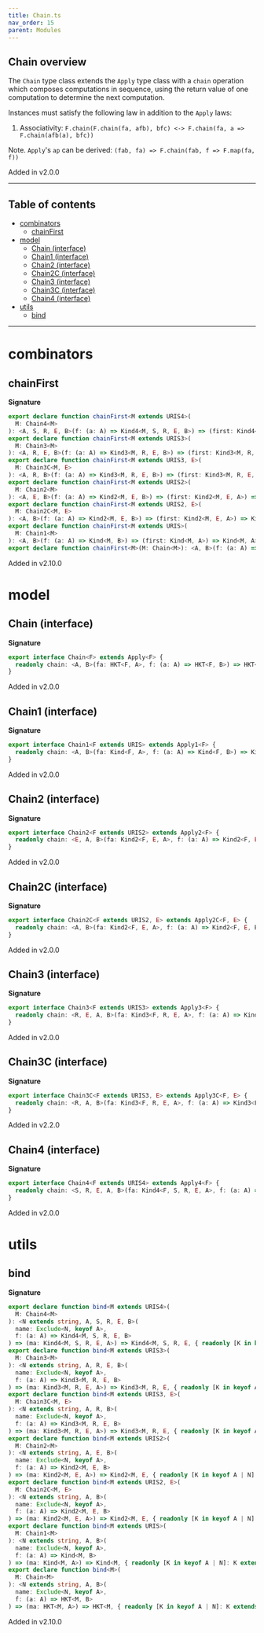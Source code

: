 ```yaml
---
title: Chain.ts
nav_order: 15
parent: Modules
---
```


## Chain overview

The `Chain` type class extends the `Apply` type class with a `chain` operation which composes computations in
sequence, using the return value of one computation to determine the next computation.

Instances must satisfy the following law in addition to the `Apply` laws:

1. Associativity: `F.chain(F.chain(fa, afb), bfc) <-> F.chain(fa, a => F.chain(afb(a), bfc))`

Note. `Apply`'s `ap` can be derived: `(fab, fa) => F.chain(fab, f => F.map(fa, f))`

Added in v2.0.0

---

<h2 class="text-delta">Table of contents</h2>

- [combinators](#combinators)
  - [chainFirst](#chainfirst)
- [model](#model)
  - [Chain (interface)](#chain-interface)
  - [Chain1 (interface)](#chain1-interface)
  - [Chain2 (interface)](#chain2-interface)
  - [Chain2C (interface)](#chain2c-interface)
  - [Chain3 (interface)](#chain3-interface)
  - [Chain3C (interface)](#chain3c-interface)
  - [Chain4 (interface)](#chain4-interface)
- [utils](#utils)
  - [bind](#bind)

---

# combinators

## chainFirst

**Signature**

```ts
export declare function chainFirst<M extends URIS4>(
  M: Chain4<M>
): <A, S, R, E, B>(f: (a: A) => Kind4<M, S, R, E, B>) => (first: Kind4<M, S, R, E, A>) => Kind4<M, S, R, E, A>
export declare function chainFirst<M extends URIS3>(
  M: Chain3<M>
): <A, R, E, B>(f: (a: A) => Kind3<M, R, E, B>) => (first: Kind3<M, R, E, A>) => Kind3<M, R, E, A>
export declare function chainFirst<M extends URIS3, E>(
  M: Chain3C<M, E>
): <A, R, B>(f: (a: A) => Kind3<M, R, E, B>) => (first: Kind3<M, R, E, A>) => Kind3<M, R, E, A>
export declare function chainFirst<M extends URIS2>(
  M: Chain2<M>
): <A, E, B>(f: (a: A) => Kind2<M, E, B>) => (first: Kind2<M, E, A>) => Kind2<M, E, A>
export declare function chainFirst<M extends URIS2, E>(
  M: Chain2C<M, E>
): <A, B>(f: (a: A) => Kind2<M, E, B>) => (first: Kind2<M, E, A>) => Kind2<M, E, A>
export declare function chainFirst<M extends URIS>(
  M: Chain1<M>
): <A, B>(f: (a: A) => Kind<M, B>) => (first: Kind<M, A>) => Kind<M, A>
export declare function chainFirst<M>(M: Chain<M>): <A, B>(f: (a: A) => HKT<M, B>) => (first: HKT<M, A>) => HKT<M, A>
```

Added in v2.10.0

# model

## Chain (interface)

**Signature**

```ts
export interface Chain<F> extends Apply<F> {
  readonly chain: <A, B>(fa: HKT<F, A>, f: (a: A) => HKT<F, B>) => HKT<F, B>
}
```

Added in v2.0.0

## Chain1 (interface)

**Signature**

```ts
export interface Chain1<F extends URIS> extends Apply1<F> {
  readonly chain: <A, B>(fa: Kind<F, A>, f: (a: A) => Kind<F, B>) => Kind<F, B>
}
```

Added in v2.0.0

## Chain2 (interface)

**Signature**

```ts
export interface Chain2<F extends URIS2> extends Apply2<F> {
  readonly chain: <E, A, B>(fa: Kind2<F, E, A>, f: (a: A) => Kind2<F, E, B>) => Kind2<F, E, B>
}
```

Added in v2.0.0

## Chain2C (interface)

**Signature**

```ts
export interface Chain2C<F extends URIS2, E> extends Apply2C<F, E> {
  readonly chain: <A, B>(fa: Kind2<F, E, A>, f: (a: A) => Kind2<F, E, B>) => Kind2<F, E, B>
}
```

Added in v2.0.0

## Chain3 (interface)

**Signature**

```ts
export interface Chain3<F extends URIS3> extends Apply3<F> {
  readonly chain: <R, E, A, B>(fa: Kind3<F, R, E, A>, f: (a: A) => Kind3<F, R, E, B>) => Kind3<F, R, E, B>
}
```

Added in v2.0.0

## Chain3C (interface)

**Signature**

```ts
export interface Chain3C<F extends URIS3, E> extends Apply3C<F, E> {
  readonly chain: <R, A, B>(fa: Kind3<F, R, E, A>, f: (a: A) => Kind3<F, R, E, B>) => Kind3<F, R, E, B>
}
```

Added in v2.2.0

## Chain4 (interface)

**Signature**

```ts
export interface Chain4<F extends URIS4> extends Apply4<F> {
  readonly chain: <S, R, E, A, B>(fa: Kind4<F, S, R, E, A>, f: (a: A) => Kind4<F, S, R, E, B>) => Kind4<F, S, R, E, B>
}
```

Added in v2.0.0

# utils

## bind

**Signature**

```ts
export declare function bind<M extends URIS4>(
  M: Chain4<M>
): <N extends string, A, S, R, E, B>(
  name: Exclude<N, keyof A>,
  f: (a: A) => Kind4<M, S, R, E, B>
) => (ma: Kind4<M, S, R, E, A>) => Kind4<M, S, R, E, { readonly [K in keyof A | N]: K extends keyof A ? A[K] : B }>
export declare function bind<M extends URIS3>(
  M: Chain3<M>
): <N extends string, A, R, E, B>(
  name: Exclude<N, keyof A>,
  f: (a: A) => Kind3<M, R, E, B>
) => (ma: Kind3<M, R, E, A>) => Kind3<M, R, E, { readonly [K in keyof A | N]: K extends keyof A ? A[K] : B }>
export declare function bind<M extends URIS3, E>(
  M: Chain3C<M, E>
): <N extends string, A, R, B>(
  name: Exclude<N, keyof A>,
  f: (a: A) => Kind3<M, R, E, B>
) => (ma: Kind3<M, R, E, A>) => Kind3<M, R, E, { readonly [K in keyof A | N]: K extends keyof A ? A[K] : B }>
export declare function bind<M extends URIS2>(
  M: Chain2<M>
): <N extends string, A, E, B>(
  name: Exclude<N, keyof A>,
  f: (a: A) => Kind2<M, E, B>
) => (ma: Kind2<M, E, A>) => Kind2<M, E, { readonly [K in keyof A | N]: K extends keyof A ? A[K] : B }>
export declare function bind<M extends URIS2, E>(
  M: Chain2C<M, E>
): <N extends string, A, B>(
  name: Exclude<N, keyof A>,
  f: (a: A) => Kind2<M, E, B>
) => (ma: Kind2<M, E, A>) => Kind2<M, E, { readonly [K in keyof A | N]: K extends keyof A ? A[K] : B }>
export declare function bind<M extends URIS>(
  M: Chain1<M>
): <N extends string, A, B>(
  name: Exclude<N, keyof A>,
  f: (a: A) => Kind<M, B>
) => (ma: Kind<M, A>) => Kind<M, { readonly [K in keyof A | N]: K extends keyof A ? A[K] : B }>
export declare function bind<M>(
  M: Chain<M>
): <N extends string, A, B>(
  name: Exclude<N, keyof A>,
  f: (a: A) => HKT<M, B>
) => (ma: HKT<M, A>) => HKT<M, { readonly [K in keyof A | N]: K extends keyof A ? A[K] : B }>
```

Added in v2.10.0
